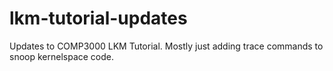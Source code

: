 # lkm-tutorial-updates
Updates to COMP3000 LKM Tutorial. Mostly just adding trace commands to snoop kernelspace code.
